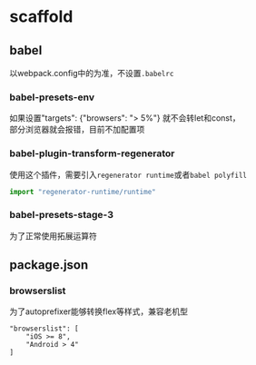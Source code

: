 # scaffold
## babel
以webpack.config中的为准，不设置`.babelrc`
### babel-presets-env
如果设置"targets": {"browsers": "> 5%"} 就不会转let和const，  
部分浏览器就会报错，目前不加配置项  
### babel-plugin-transform-regenerator
使用这个插件，需要引入`regenerator runtime`或者`babel polyfill`

``` javascript
import "regenerator-runtime/runtime"
```
### babel-presets-stage-3
为了正常使用拓展运算符

## package.json
### browserslist
为了autoprefixer能够转换flex等样式，兼容老机型  

```
"browserslist": [
    "iOS >= 8",
    "Android > 4"
]
```
